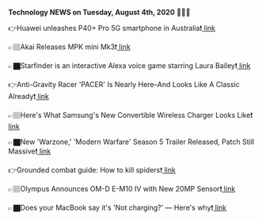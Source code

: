<b>Technology NEWS on Tuesday, August 4th, 2020</b> 📡📡📡 

👉Huawei unleashes P40+ Pro 5G smartphone in Australia❗️<a href='https://techblock.club/?p=6389'> link</a>

👉🏽Akai Releases MPK mini Mk3❗️<a href='https://techblock.club/?p=6391'> link</a>

👉🏿Starfinder is an interactive Alexa voice game starring Laura Bailey❗️<a href='https://techblock.club/?p=6393'> link</a>

👉Anti-Gravity Racer 'PACER' Is Nearly Here–And Looks Like A Classic Already❗️<a href='https://techblock.club/?p=6395'> link</a>

👉🏽Here's What Samsung's New Convertible Wireless Charger Looks Like❗️<a href='https://techblock.club/?p=6397'> link</a>

👉🏿New 'Warzone,' 'Modern Warfare' Season 5 Trailer Released, Patch Still Massive❗️<a href='https://techblock.club/?p=6399'> link</a>

👉Grounded combat guide: How to kill spiders❗️<a href='https://techblock.club/?p=6401'> link</a>

👉🏽Olympus Announces OM-D E-M10 IV with New 20MP Sensor❗️<a href='https://techblock.club/?p=6403'> link</a>

👉🏿Does your MacBook say it's 'Not charging?' — Here's why❗️<a href='https://techblock.club/?p=6405'> link</a>

